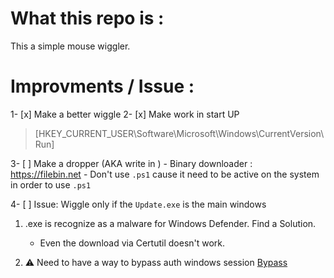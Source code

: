 # What this repo is : 
This a simple mouse wiggler.




# Improvments / Issue : 

1- [x] Make a better wiggle
2- [x] Make work in start UP
> [HKEY_CURRENT_USER\Software\Microsoft\Windows\CurrentVersion\Run] 

3- [ ] Make a dropper (AKA write in )
    - Binary downloader : https://filebin.net
    - Don't use `.ps1` cause it need to be active on the system in order to use `.ps1`

4- [ ] Issue: Wiggle only if the `Update.exe` is the main windows
1. .exe is recognize as a malware for Windows Defender. Find a Solution. 
   - Even the download via Certutil doesn't work. 


5. :warning: Need to have a way to bypass auth windows session [Bypass](https://mspoweruser.com/2-ways-to-bypass-windows-10-login-screen-without-password/#Method_2_Bypass_Windows_10_login_with_Command_Prompt)